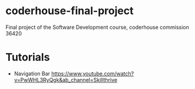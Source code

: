 # coderhouse-final-project
Final project of the Software Development course, coderhouse commission 36420


# Tutorials

- Navigation Bar
https://www.youtube.com/watch?v=PwWHL3RyQgk&ab_channel=Skillthrive